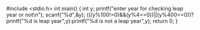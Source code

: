 #include <stdio.h>
int main()
{
int y;
printf("enter year for checking leap year or not\n");
scanf("%d",&y);
(((y%100!=0)&&(y%4==0))||(y%400==0))?printf("%d is leap year",y):printf("%d is not a leap year",y);
return 0;
}
